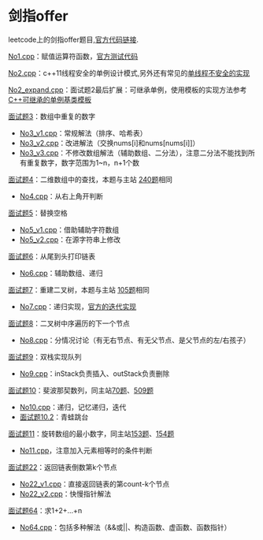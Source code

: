 # 剑指offer
leetcode上的剑指offer题目,[官方代码链接](https://github.com/zhedahht/CodingInterviewChinese2).

[No1.cpp](https://github.com/Vae1997/Review-Coding/blob/master/Coding/leetcode/offer/No1.cpp)：赋值运算符函数，[官方测试代码](https://github.com/zhedahht/CodingInterviewChinese2/blob/master/01_AssignmentOperator/AssignmentOperator.cpp)

[No2.cpp](https://github.com/Vae1997/Review-Coding/blob/master/Review/C%2B%2B/singletonC11.cpp)：c++11线程安全的单例设计模式,另外还有常见的[单线程不安全的实现](https://github.com/Vae1997/Review-Coding/blob/master/Review/C%2B%2B/singleton.cpp)

[No2_expand.cpp](https://github.com/Vae1997/Review-Coding/blob/master/Coding/leetcode/offer/No2_expand.cpp)：面试题2最后扩展：可继承单例，使用模板的实现方法参考[C++可继承的单例基类模板](https://www.cnblogs.com/sunchaothu/p/10353507.html)

[面试题3](https://leetcode-cn.com/problems/shu-zu-zhong-zhong-fu-de-shu-zi-lcof/)：数组中重复的数字
- [No3_v1.cpp](https://github.com/Vae1997/Review-Coding/blob/master/Coding/leetcode/offer/No3_v1.cpp)：常规解法（排序、哈希表）
- [No3_v2.cpp](https://github.com/Vae1997/Review-Coding/blob/master/Coding/leetcode/offer/No3_v2.cpp)：改进解法（交换nums[i]和nums[nums[i]]）
- [No3_v3.cpp](https://github.com/Vae1997/Review-Coding/blob/master/Coding/leetcode/offer/No3_v3.cpp)：不修改数组解法（辅助数组、二分法），注意二分法不能找到所有重复数字，数字范围为1~n，n+1个数

[面试题4](https://leetcode-cn.com/problems/er-wei-shu-zu-zhong-de-cha-zhao-lcof/)：二维数组中的查找，本题与主站 [240题](https://leetcode-cn.com/problems/search-a-2d-matrix-ii/)相同
- [No4.cpp](https://github.com/Vae1997/Review-Coding/blob/master/Coding/leetcode/offer/No4.cpp)：从右上角开判断

[面试题5](https://leetcode-cn.com/problems/ti-huan-kong-ge-lcof/)：替换空格
- [No5_v1.cpp](https://github.com/Vae1997/Review-Coding/blob/master/Coding/leetcode/offer/No5_v1.cpp)：借助辅助字符数组
- [No5_v2.cpp](https://github.com/Vae1997/Review-Coding/blob/master/Coding/leetcode/offer/No5_v2.cpp)：在源字符串上修改

[面试题6](https://leetcode-cn.com/problems/cong-wei-dao-tou-da-yin-lian-biao-lcof/)：从尾到头打印链表
- [No6.cpp](https://github.com/Vae1997/Review-Coding/blob/master/Coding/leetcode/offer/No6.cpp)：辅助数组、递归

[面试题7](https://leetcode-cn.com/problems/zhong-jian-er-cha-shu-lcof/)：重建二叉树，本题与主站 [105题](https://leetcode-cn.com/problems/construct-binary-tree-from-preorder-and-inorder-traversal/)相同
- [No7.cpp](https://github.com/Vae1997/Review-Coding/blob/master/Coding/leetcode/offer/No7.cpp)：递归实现，[官方的迭代实现](https://leetcode-cn.com/problems/zhong-jian-er-cha-shu-lcof/solution/mian-shi-ti-07-zhong-jian-er-cha-shu-by-leetcode-s/)

[面试题8](https://www.nowcoder.com/questionTerminal/9023a0c988684a53960365b889ceaf5e)：二叉树中序遍历的下一个节点
- [No8.cpp](https://github.com/Vae1997/Review-Coding/blob/master/Coding/leetcode/offer/No8.cpp)：分情况讨论（有无右节点、有无父节点、是父节点的左/右孩子）

[面试题9](https://leetcode-cn.com/problems/yong-liang-ge-zhan-shi-xian-dui-lie-lcof/)：双栈实现队列
- [No9.cpp](https://github.com/Vae1997/Review-Coding/blob/master/Coding/leetcode/offer/No9.cpp)：inStack负责插入、outStack负责删除

[面试题10](https://leetcode-cn.com/problems/fei-bo-na-qi-shu-lie-lcof/)：斐波那契数列，同主站[70题](https://leetcode-cn.com/problems/climbing-stairs/)、[509题](https://leetcode-cn.com/problems/fibonacci-number/)
- [No10.cpp](https://github.com/Vae1997/Review-Coding/blob/master/Coding/leetcode/offer/No10.cpp)：递归，记忆递归，迭代
- [面试题10.2](https://leetcode-cn.com/problems/qing-wa-tiao-tai-jie-wen-ti-lcof/)：青蛙跳台

[面试题11](https://leetcode-cn.com/problems/xuan-zhuan-shu-zu-de-zui-xiao-shu-zi-lcof/)：旋转数组的最小数字，同主站[153题](https://leetcode-cn.com/problems/find-minimum-in-rotated-sorted-array/)、[154题](https://leetcode-cn.com/problems/find-minimum-in-rotated-sorted-array-ii/)
- [No11.cpp](https://github.com/Vae1997/Review-Coding/blob/master/Coding/leetcode/offer/No11.cpp)，注意加入元素相等时的条件判断

[面试题22](https://leetcode-cn.com/problems/lian-biao-zhong-dao-shu-di-kge-jie-dian-lcof/)：返回链表倒数第k个节点
- [No22_v1.cpp](https://github.com/Vae1997/Review-Coding/blob/master/Coding/leetcode/offer/No22_v1.cpp)：直接返回链表的第count-k个节点
- [No22_v2.cpp](https://github.com/Vae1997/Review-Coding/blob/master/Coding/leetcode/offer/No22_v2.cpp)：快慢指针解法

[面试题64](https://leetcode-cn.com/problems/qiu-12n-lcof/)：求1+2+…+n
- [No64.cpp](https://github.com/Vae1997/Review-Coding/blob/master/Coding/leetcode/offer/No64.cpp)：包括多种解法（&&或||、构造函数、虚函数、函数指针）
